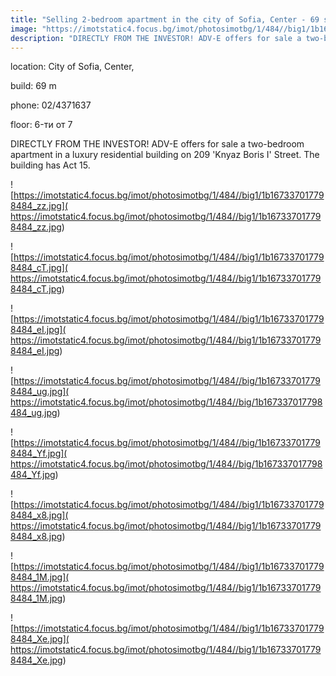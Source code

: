 ```yaml
---
title: "Selling 2-bedroom apartment in the city of Sofia, Center - 69 sq.m / 163262 EUR :: imot.bg Advertisement"
image: "https://imotstatic4.focus.bg/imot/photosimotbg/1/484//big1/1b167337017798484_4I.jpg"
description: "DIRECTLY FROM THE INVESTOR! ADV-E offers for sale a two-bedroom apartment in a luxury residential building on 209 'Knyaz Boris I' Street. The building has Act 15."
---
```


location: City of Sofia, Center,

build: 69 m

phone: 02/4371637

floor: 6-ти от 7

DIRECTLY FROM THE INVESTOR! ADV-E offers for sale a two-bedroom apartment in a luxury residential building on 209 'Knyaz Boris I' Street. The building has Act 15.


![https://imotstatic4.focus.bg/imot/photosimotbg/1/484//big1/1b167337017798484_zz.jpg]( https://imotstatic4.focus.bg/imot/photosimotbg/1/484//big1/1b167337017798484_zz.jpg)


![https://imotstatic4.focus.bg/imot/photosimotbg/1/484//big1/1b167337017798484_cT.jpg]( https://imotstatic4.focus.bg/imot/photosimotbg/1/484//big1/1b167337017798484_cT.jpg)


![https://imotstatic4.focus.bg/imot/photosimotbg/1/484//big1/1b167337017798484_eI.jpg]( https://imotstatic4.focus.bg/imot/photosimotbg/1/484//big1/1b167337017798484_eI.jpg)


![https://imotstatic4.focus.bg/imot/photosimotbg/1/484//big/1b167337017798484_ug.jpg]( https://imotstatic4.focus.bg/imot/photosimotbg/1/484//big/1b167337017798484_ug.jpg)


![https://imotstatic4.focus.bg/imot/photosimotbg/1/484//big/1b167337017798484_Yf.jpg]( https://imotstatic4.focus.bg/imot/photosimotbg/1/484//big/1b167337017798484_Yf.jpg)


![https://imotstatic4.focus.bg/imot/photosimotbg/1/484//big1/1b167337017798484_x8.jpg]( https://imotstatic4.focus.bg/imot/photosimotbg/1/484//big1/1b167337017798484_x8.jpg)


![https://imotstatic4.focus.bg/imot/photosimotbg/1/484//big1/1b167337017798484_1M.jpg]( https://imotstatic4.focus.bg/imot/photosimotbg/1/484//big1/1b167337017798484_1M.jpg)


![https://imotstatic4.focus.bg/imot/photosimotbg/1/484//big1/1b167337017798484_Xe.jpg]( https://imotstatic4.focus.bg/imot/photosimotbg/1/484//big1/1b167337017798484_Xe.jpg)


